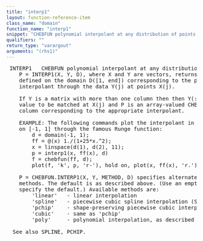 ```yaml
---
title: "interp1"
layout: function-reference-item
class_name: "domain"
function_name: "interp1"
snippet: "CHEBFUN polynomial interpolant at any distribution of points."
qualifiers: ""
return_type: "varargout"
arguments: "(rhs1)"
---
```


<pre class="help-text"> INTERP1   CHEBFUN polynomial interpolant at any distribution of points.
    P = INTERP1(X, Y, D), where X and Y are vectors, returns the CHEBFUN P
    defined on the domain D([1, end]) corresponding to the polynomial
    interpolant through the data Y(j) at points X(j).
 
    If Y is a matrix with more than one column then then Y(:,j) is taken as the
    value to be matched at X(j) and P is an array-valued CHEBFUN with each
    column corresponding to the appropriate interpolant.
 
    EXAMPLE: The following commands plot the interpolant in 11 equispaced points
    on [-1, 1] through the famous Runge function:
        d = domain(-1, 1);
        ff = @(x) 1./(1+25*x.^2);
        x = linspace(d(1), d(2), 11);
        p = interp1(x, ff(x), d)
        f = chebfun(ff, d);
        plot(f, 'k', p, 'r-'), hold on, plot(x, ff(x), 'r.'), grid on
 
    P = CHEBFUN.INTERP1(X, Y, METHOD, D) specifies alternate interpolation
    methods. The default is as described above. (Use an empty matrix [] to
    specify the default.) Available methods are:
        'linear'   - linear interpolation
        'spline'   - piecewise cubic spline interpolation (SPLINE)
        'pchip'    - shape-preserving piecewise cubic interpolation
        'cubic'    - same as 'pchip'
        'poly'     - polynomial interpolation, as described above
 
  See also SPLINE, PCHIP.
</pre>